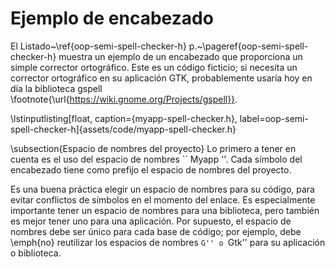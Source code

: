 # Ejemplo de encabezado

El Listado~\ref{oop-semi-spell-checker-h} p.~\pageref{oop-semi-spell-checker-h} muestra un ejemplo de un encabezado que proporciona un simple corrector ortográfico. Este es un código ficticio; si necesita un corrector ortográfico en su aplicación GTK, probablemente usaría hoy en día la biblioteca gspell \footnote{\url{https://wiki.gnome.org/Projects/gspell}}.

\lstinputlisting[float, caption={myapp-spell-checker.h}, label=oop-semi-spell-checker-h]{assets/code/myapp-spell-checker.h}

\subsection{Espacio de nombres del proyecto}
Lo primero a tener en cuenta es el uso del espacio de nombres `` Myapp ''. Cada símbolo del encabezado tiene como prefijo el espacio de nombres del proyecto.

Es una buena práctica elegir un espacio de nombres para su código, para evitar conflictos de símbolos en el momento del enlace. Es especialmente importante tener un espacio de nombres para una biblioteca, pero también es mejor tener uno para una aplicación. Por supuesto, el espacio de nombres debe ser único para cada base de código; por ejemplo, debe \emph{no} reutilizar los espacios de nombres ``G'' o ``Gtk'' para su aplicación o biblioteca.